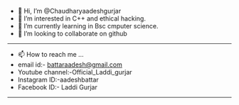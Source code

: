 - 👋 Hi, I’m @Chaudharyaadeshgurjar
- 👀 I’m interested in C++ and ethical hacking.
- 🌱 I’m currently learning in Bsc cmputer science.
- 💞️ I’m looking to collaborate on github
- -----------------------------------------------
- 📫 How to reach me ...
- email id:- battaraadesh@gmail.com
- Youtube channel:-Official_Laddi_gurjar
- Instagram ID:-aadeshbattar
- Facebook ID:- Laddi Gurjar
- -----------------------------------------------

<!---
Chaudharyaadeshgurjar/Chaudharyaadeshgurjar is a ✨ special ✨ repository because its `README.md` (this file) appears on your GitHub profile.
You can click the Preview link to take a look at your changes.
--->
